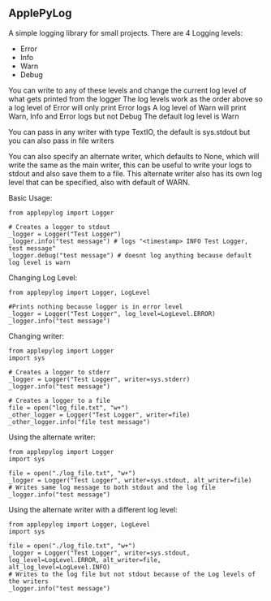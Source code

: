 ## ApplePyLog

A simple logging library for small projects.
There are 4 Logging levels:
* Error
* Info
* Warn
* Debug

You can write to any of these levels and change the current log level of what gets printed from the logger
The log levels work as the order above so a log level of Error will only print Error logs
A log level of Warn will print Warn, Info and Error logs but not Debug
The default log level is Warn

You can pass in any writer with type TextIO, the default is sys.stdout but you can also pass in file writers

You can also specify an alternate writer, which defaults to None, which will write the same as the main writer, this can be useful to write your logs to stdout and also save them to a file. 
This alternate writer also has its own log level that can be specified, also with default of WARN.

Basic Usage:
```python3
from applepylog import Logger

# Creates a logger to stdout
_logger = Logger("Test Logger")
_logger.info("test message") # logs "<timestamp> INFO Test Logger, test message"
_logger.debug("test message") # doesnt log anything because default log level is warn
```

Changing Log Level:
```python3
from applepylog import Logger, LogLevel

#Prints nothing because logger is in error level
_logger = Logger("Test Logger", log_level=LogLevel.ERROR)
_logger.info("test message")
```

Changing writer:
```python3
from applepylog import Logger
import sys

# Creates a logger to stderr
_logger = Logger("Test Logger", writer=sys.stderr)
_logger.info("test message")

# Creates a logger to a file
file = open("log_file.txt", "w+")
_other_logger = Logger("Test Logger", writer=file)
_other_logger.info("file test message")
```

Using the alternate writer:
```python3
from applepylog import Logger
import sys

file = open("./log_file.txt", "w+")
_logger = Logger("Test Logger", writer=sys.stdout, alt_writer=file)
# Writes same log message to both stdout and the log file
_logger.info("test message")
```

Using the alternate writer with a different log level:
```python3
from applepylog import Logger, LogLevel
import sys

file = open("./log_file.txt", "w+")
_logger = Logger("Test Logger", writer=sys.stdout, log_level=LogLevel.ERROR, alt_writer=file, alt_log_level=LogLevel.INFO)
# Writes to the log file but not stdout because of the Log levels of the writers
_logger.info("test message")
```